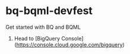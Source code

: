 # bq-bqml-devfest
Get started with BQ and BQML

1. Head to [BigQuery Console] (https://console.cloud.google.com/bigquery)
